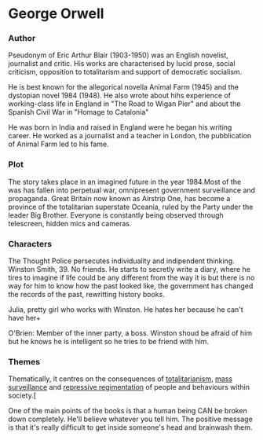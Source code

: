 # George Orwell

### Author 
Pseudonym of Eric Arthur Blair (1903-1950) was an English novelist, journalist and critic. His works are characterised by lucid prose, social criticism, opposition to totalitarism and support of democratic socialism. 

He is best known for the allegorical novella Animal Farm (1945) and the dystopian novel 1984 (1948). He also wrote about hihs experience of working-class life in England in "The Road to Wigan Pier" and about the Spanish Civil War in "Homage to Catalonia"

He was born in India and raised in England were he began his writing career. He worked as a journalist and a teacher in London, the pubblication of Animal Farm led to his fame. 

### Plot
The story takes place in an imagined future in the year 1984.Most of the was has fallen into perpetual war, omnipresent government surveillance and propaganda. Great Britain now known as Airstrip One, has become a province of the totalitarian superstate Oceania, ruled by the Party under the leader Big Brother. Everyone is constantly being observed through telescreen, hidden mics and cameras. 




### Characters
The Thought Police persecutes individuality and indipendent thinking. 
Winston Smith, 39. No friends. He starts to secretly write a diary, where he tires to imagine if life could be any different from the way it is but there is no way for him to know how the past looked like, the government has changed the records of the past, rewritting history books.

Julia, pretty girl who works with Winston. He hates her because he can't have her+ 

O'Brien: Member of the inner party, a boss. Winston shoud be afraid of him but he knows he is intelligent so he tries to be friend with him. 
### Themes 
Thematically, it centres on the consequences of [totalitarianism](https://en.wikipedia.org/wiki/Totalitarianism "Totalitarianism"), [mass surveillance](https://en.wikipedia.org/wiki/Mass_surveillance "Mass surveillance") and [repressive regimentation](https://en.wikipedia.org/wiki/Brainwashing "Brainwashing") of people and behaviours within society.[[](https://en.wikipedia.org/wiki/Nineteen_Eighty-Four#cite_note-BenetReader-2)

One of the main points of the books is that a human being CAN be broken down completely. He'll believe whatever you tell him. The positive message is that it's really difficult to get inside someone's head and brainwash them. 


